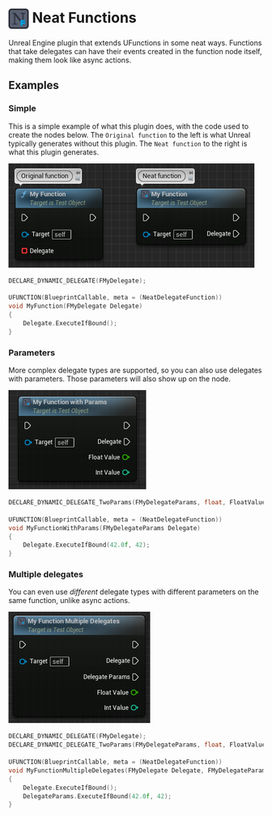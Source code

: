 # <img src="Content/Editor/FunctionIcon.svg" height=40 width=40 align="center"/> Neat Functions
Unreal Engine plugin that extends UFunctions in some neat ways. Functions that take delegates can have their events created in the function node itself, making them look like async actions.

## Examples

### Simple
This is a simple example of what this plugin does, with the code used to create the nodes below. The `Original function` to the left is what Unreal typically generates without this plugin. The `Neat function` to the right is what this plugin generates.

![An example of this plugin, showing three nodes, two of which are created by this plugin.](Documentation/Example_01.png)
```c++
DECLARE_DYNAMIC_DELEGATE(FMyDelegate);

UFUNCTION(BlueprintCallable, meta = (NeatDelegateFunction))
void MyFunction(FMyDelegate Delegate)
{
	Delegate.ExecuteIfBound();
}
```

### Parameters
More complex delegate types are supported, so you can also use delegates with parameters. Those parameters will also show up on the node.

![A node showing a delegate execute pin, along with its parameters.](Documentation/Example_02.png)
```c++
DECLARE_DYNAMIC_DELEGATE_TwoParams(FMyDelegateParams, float, FloatValue, int32, IntValue);

UFUNCTION(BlueprintCallable, meta = (NeatDelegateFunction))
void MyFunctionWithParams(FMyDelegateParams Delegate)
{
    Delegate.ExecuteIfBound(42.0f, 42);
}
```

### Multiple delegates
You can even use _different_ delegate types with different parameters on the same function, unlike async actions.

![A node shoing two different execute pins, along with its parameters.](Documentation/Example_03.png)
```c++
DECLARE_DYNAMIC_DELEGATE(FMyDelegate);
DECLARE_DYNAMIC_DELEGATE_TwoParams(FMyDelegateParams, float, FloatValue, int32, IntValue);

UFUNCTION(BlueprintCallable, meta = (NeatDelegateFunction))
void MyFunctionMultipleDelegates(FMyDelegate Delegate, FMyDelegateParams DelegateParams)
{
    Delegate.ExecuteIfBound();
    DelegateParams.ExecuteIfBound(42.0f, 42);
}
```
